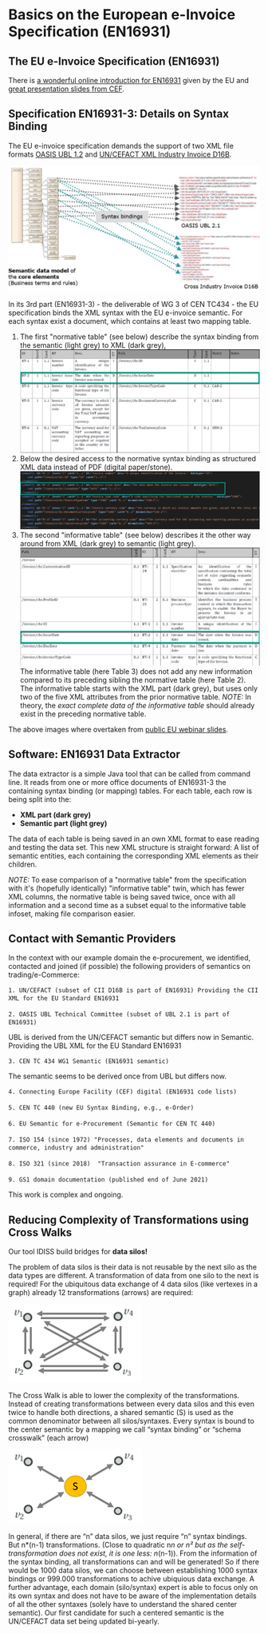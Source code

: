 # Basics on the European e-Invoice Specification (EN16931)

## The EU e-Invoice Specification (EN16931)

There is [a wonderful online introduction for EN16931](https://ec.europa.eu/cefdigital/wiki/display/CEFDIGITAL/Compliance+with+eInvoicing+standard) given by the EU and [great presentation slides from CEF](https://ec.europa.eu/cefdigital/wiki/download/attachments/59180282/CEFeInvoicingWebinar%239UnderstandingUBL_CII_v1.0.pdf?version=1&modificationDate=1520420915552&api=v2).

## Specification EN16931-3: Details on Syntax Binding

The EU e-invoice specification demands the support of two XML file formats [OASIS UBL 1.2](http://docs.oasis-open.org/ubl/UBL-2.1.html) and [UN/CEFACT XML Industry Invoice D16B](https://www.unece.org/cefact/xml_schemas/index).

![EU Syntax Binding](./images/EN16931-SyntaxBinding.png)

In its 3rd part (EN16931-3) - the deliverable of WG 3 of CEN TC434 - the EU specification binds the XML syntax with the EU e-invoice semantic. For each syntax exist a document, which contains at least two mapping table.

1. The first "normative table" (see below) describe the syntax binding from the semantic (light grey) to XML (dark grey),
![Normative Syntax Binding: Semantic to XML (UBL)](./images/3-2-normative-table.png)
2. Below the desired access to the normative syntax binding as structured XML data instead of PDF (digital paper/stone).
![Normative Syntax Binding (UBL) as extracted XML](./images/3-2-normative-xml.png)
3. The second "informative table" (see below) describes it the other way around from XML (dark grey) to semantic (light grey).
![Informative Syntax Binding: XML to Semantic (UBL)](./images/3-2-informative-table.png)
The informative table (here Table 3) does not add any new information compared to its preceding sibling the normative table (here Table 2). The informative table starts with the XML part (dark grey), but uses only two of the five XML attributes from the prior normative table.
*NOTE:* In theory, the *exact complete data of the informative table* should already exist in the preceding normative table.

The above images where overtaken from [public EU webinar slides](https://ec.europa.eu/cefdigital/wiki/download/attachments/59180282/CEFeInvoicingWebinar%239UnderstandingUBL_CII_v1.0.pdf?version=1&modificationDate=1520420915552&api=v2).

## Software: EN16931 Data Extractor

The data extractor is a simple Java tool that can be called from command line. It reads from one or more office documents of EN16931-3 the containing syntax binding (or mapping) tables.
For each table, each row is being split into the:

- __XML part (dark grey)__
- __Semantic part (light grey)__

The data of each table is being saved in an own XML format to ease reading and testing the data set.
This new XML structure is straight forward: A list of semantic entities, each containing the corresponding XML elements as their children.

*NOTE:*
To ease comparison of a "normative table" from the specification with it's (hopefully identically) "informative table" twin, which has fewer XML columns, the normative table is being saved twice, once with all information and a second time as a subset equal to the informative table infoset, making file comparison easier.

## Contact with Semantic Providers 
In the context with our example domain the e-procurement, we identified, contacted and joined (if possible) the following providers of semantics on trading/e-Commerce:

    1. UN/CEFACT (subset of CII D16B is part of EN16931) Providing the CII XML for the EU Standard EN16931

    2. OASIS UBL Technical Committee (subset of UBL 2.1 is part of EN16931)

UBL is derived from the UN/CEFACT semantic but differs now in Semantic. Providing the UBL XML for the EU Standard EN16931

    3. CEN TC 434 WG1 Semantic (EN16931 semantic)

The semantic seems to be derived once from UBL but differs now.

    4. Connecting Europe Facility (CEF) digital (EN16931 code lists)
				
    5. CEN TC 440 (new EU Syntax Binding, e.g., e-Order)
		
    6. EU Semantic for e-Procurement (Semantic for CEN TC 440)
		
    7. ISO 154 (since 1972) "Processes, data elements and documents in commerce, industry and administration"
		
    8. ISO 321 (since 2018)  "Transaction assurance in E-commerce"
		
    9. GS1 domain documentation (published end of June 2021)

This work is complex and ongoing.


## Reducing Complexity of Transformations using Cross Walks

Our tool IDISS build bridges for **data silos!**

The problem of data silos is their data is not reusable by the next silo as the data types are different. A transformation of data from one silo to the next is required!
For the ubiquitous data exchange of 4 data silos (like vertexes in a graph) already 12 transformations (arrows) are required:

![Interoperablity by Syntax Transformation](./images/SyntaxTransformation.png)

The Cross Walk is able to lower  the complexity of the transformations.
Instead of creating transformations between every data silos and this even twice to handle both directions, a shared semantic (S) is used as the common denominator between all silos/syntaxes. Every syntax is bound to the center semantic by a mapping we call “syntax binding” or “schema crosswalk” (each arrow)

![Semantic Center](./images/SemanticCenter.png)

In general, if there are “n” data silos, we just require “n” syntax bindings. But n*(n-1) transformations. (Close to quadratic n*n or n² but as the self-transformation does not exist, it is one less: n*(n-1)).
From the information of the syntax binding, all transformations can and will be generated!
So if there would be 1000 data silos, we can choose between establishing 1000 syntax bindings or 999.000 transformations to achive ubiquious data exchange.
A further advantage, each domain (silo/syntax) expert is able to focus only on its own syntax and does not have to be aware of the implementation details of all the other syntaxes (solely have to understand the shared center semantic).
Our first candidate for such a centered semantic is the UN/CEFACT data set being updated bi-yearly.
